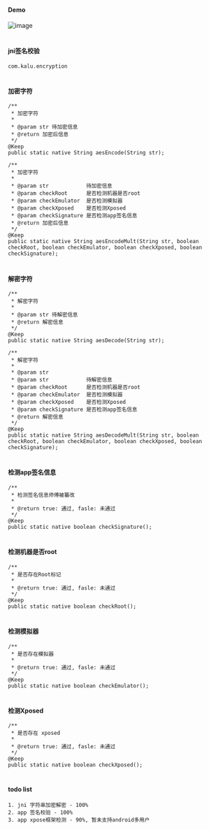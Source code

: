 #
#### Demo

![image](https://github.com/153437803/cmake_tools/blob/master/image20210202113900.gif )

#
#### jni签名校验
```
com.kalu.encryption
```

#
#### 加密字符
```
/**
 * 加密字符
 *
 * @param str 待加密信息
 * @return 加密后信息
 */
@Keep
public static native String aesEncode(String str);

/**
 * 加密字符
 *
 * @param str            待加密信息
 * @param checkRoot      是否检测机器是否root
 * @param checkEmulator  是否检测模拟器
 * @param checkXposed    是否检测Xposed
 * @param checkSignature 是否检测app签名信息
 * @return 加密后信息
 */
@Keep
public static native String aesEncodeMult(String str, boolean checkRoot, boolean checkEmulator, boolean checkXposed, boolean checkSignature);
```

#
#### 解密字符
```
/**
 * 解密字符
 *
 * @param str 待解密信息
 * @return 解密信息
 */
@Keep
public static native String aesDecode(String str);

/**
 * 解密字符
 *
 * @param str
 * @param str            待解密信息
 * @param checkRoot      是否检测机器是否root
 * @param checkEmulator  是否检测模拟器
 * @param checkXposed    是否检测Xposed
 * @param checkSignature 是否检测app签名信息
 * @return 解密信息
 */
@Keep
public static native String aesDecodeMult(String str, boolean checkRoot, boolean checkEmulator, boolean checkXposed, boolean checkSignature);
```

#
#### 检测app签名信息
```
/**
 * 检测签名信息师傅被纂改
 *
 * @return true: 通过, fasle: 未通过
 */
@Keep
public static native boolean checkSignature();
```

#
#### 检测机器是否root
```
/**
 * 是否存在Root标记
 *
 * @return true: 通过, fasle: 未通过
 */
@Keep
public static native boolean checkRoot();
```

#
#### 检测模拟器
```
/**
 * 是否存在模拟器
 *
 * @return true: 通过, fasle: 未通过
 */
@Keep
public static native boolean checkEmulator();
```

#
#### 检测Xposed
```
/**
 * 是否存在 xposed
 *
 * @return true: 通过, fasle: 未通过
 */
@Keep
public static native boolean checkXposed();
```

#
#### todo list
```
1. jni 字符串加密解密 - 100%
2. app 签名校验 - 100%
3. app xpose框架检测 - 90%, 暂未支持android多用户
```
